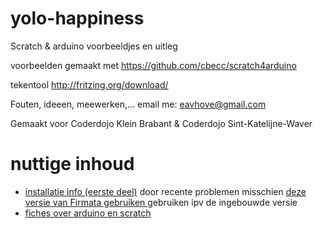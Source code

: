 # yolo-happiness

Scratch & arduino voorbeeldjes en uitleg

voorbeelden gemaakt met
https://github.com/cbecc/scratch4arduino

tekentool
http://fritzing.org/download/

Fouten, ideeen, meewerken,...
email me: eavhove@gmail.com

Gemaakt voor Coderdojo Klein Brabant & Coderdojo Sint-Katelijne-Waver

# nuttige inhoud
- [installatie info (eerste deel)](Arduino&Scratch/info_A4S.pdf) door recente problemen misschien [ deze versie van Firmata gebruiken ](Arduino&Scratch/sources/standardFirmata.ino) gebruiken ipv de ingebouwde versie
- [fiches over arduino en scratch](Arduino&Scratch/cards.pdf)

